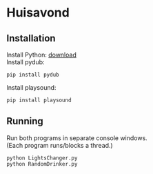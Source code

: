 # Huisavond

## Installation
Install Python: [download](https://www.python.org/downloads/) <br>
Install pydub:

``` Console
pip install pydub
```
Install playsound:

``` Console
pip install playsound
```

## Running
Run both programs in separate console windows.<br>
(Each program runs/blocks a thread.)

``` Console
python LightsChanger.py
python RandomDrinker.py
```

